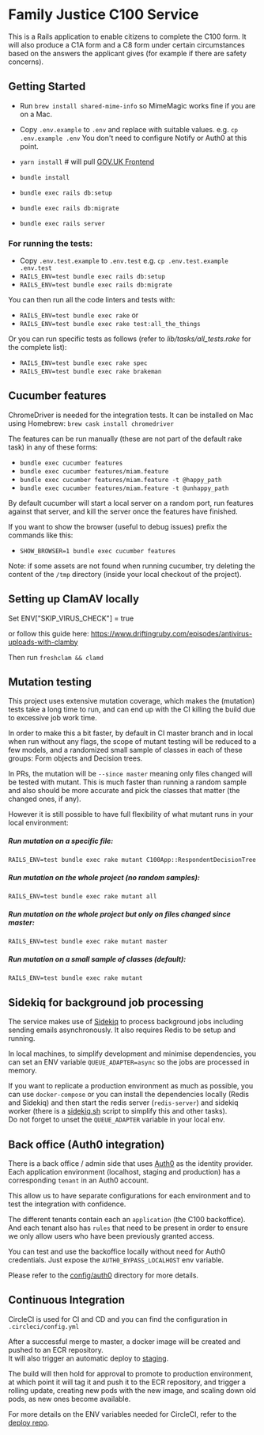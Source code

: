 # Family Justice C100 Service
 
This is a Rails application to enable citizens to complete the C100 form. It will also produce a C1A form and a C8 form under certain circumstances based on the answers the applicant gives (for example if there are safety concerns).

## Getting Started

* Run `brew install shared-mime-info` so MimeMagic works fine if you are on a Mac.

* Copy `.env.example` to `.env` and replace with suitable values. e.g. `cp .env.example .env`
You don't need to configure Notify or Auth0 at this point.

* `yarn install` # will pull [GOV.UK Frontend](https://design-system.service.gov.uk)
* `bundle install`
* `bundle exec rails db:setup`
* `bundle exec rails db:migrate`
* `bundle exec rails server`

### For running the tests:

* Copy `.env.test.example` to `.env.test` e.g. `cp .env.test.example .env.test`
* `RAILS_ENV=test bundle exec rails db:setup`
* `RAILS_ENV=test bundle exec rails db:migrate`

You can then run all the code linters and tests with:

* `RAILS_ENV=test bundle exec rake`
or  
* `RAILS_ENV=test bundle exec rake test:all_the_things`

Or you can run specific tests as follows (refer to *lib/tasks/all_tests.rake* for the complete list):

* `RAILS_ENV=test bundle exec rake spec`
* `RAILS_ENV=test bundle exec rake brakeman`

## Cucumber features

ChromeDriver is needed for the integration tests. It can be installed on Mac using Homebrew: `brew cask install chromedriver`

The features can be run manually (these are not part of the default rake task) in any of these forms:

* `bundle exec cucumber features`
* `bundle exec cucumber features/miam.feature`
* `bundle exec cucumber features/miam.feature -t @happy_path`
* `bundle exec cucumber features/miam.feature -t @unhappy_path`

By default cucumber will start a local server on a random port, run features against that server, and kill the server once the features have finished.

If you want to show the browser (useful to debug issues) prefix the commands like this:

* `SHOW_BROWSER=1 bundle exec cucumber features`

Note: if some assets are not found when running cucumber, try deleting the content of the `/tmp` directory (inside your local checkout of the project).

## Setting up ClamAV locally

Set ENV["SKIP_VIRUS_CHECK"] = true

or follow this guide here: https://www.driftingruby.com/episodes/antivirus-uploads-with-clamby

Then run `freshclam && clamd`

## Mutation testing

This project uses extensive mutation coverage, which makes the (mutation) tests take a long time to run, and can end up with the CI killing the build due to excessive job work time.

In order to make this a bit faster, by default in CI master branch and in local when run without any flags, the scope of mutant testing will be reduced to a few models, and a randomized small sample of classes in each of these groups: Form objects and Decision trees.

In PRs, the mutation will be `--since master` meaning only files changed will be tested with mutant. This is much faster than running a random sample and also should be more accurate and pick the classes that matter (the changed ones, if any).

However it is still possible to have full flexibility of what mutant runs in your local environment:

##### Run mutation on a specific file:
`RAILS_ENV=test bundle exec rake mutant C100App::RespondentDecisionTree`

##### Run mutation on the whole project (no random samples):
`RAILS_ENV=test bundle exec rake mutant all`

##### Run mutation on the whole project but only on files changed since master:
`RAILS_ENV=test bundle exec rake mutant master`

##### Run mutation on a small sample of classes (default):
`RAILS_ENV=test bundle exec rake mutant`

## Sidekiq for background job processing

The service makes use of [Sidekiq](https://github.com/mperham/sidekiq) to process background jobs including sending 
emails asynchronously. It also requires Redis to be setup and running.

In local machines, to simplify development and minimise dependencies, you can set an ENV variable `QUEUE_ADAPTER=async` 
so the jobs are processed in memory.

If you want to replicate a production environment as much as possible, you can use `docker-compose` or you can install 
the dependencies locally (Redis and Sidekiq) and then start the redis server (`redis-server`) and sidekiq worker (there 
is a [sidekiq.sh](/sidekiq.sh) script to simplify this and other tasks).  
Do not forget to unset the `QUEUE_ADAPTER` variable in your local env.

## Back office (Auth0 integration)

There is a back office / admin side that uses [Auth0](http://auth0.com) as the identity provider.  
Each application environment (localhost, staging and production) has a corresponding `tenant` in an Auth0 account.  

This allow us to have separate configurations for each environment and to test the integration with confidence.  

The different tenants contain each an `application` (the C100 backoffice). And each tenant also has `rules` that need to 
be present in order to ensure we only allow users who have been previously granted access.

You can test and use the backoffice locally without need for Auth0 credentials. Just expose the `AUTH0_BYPASS_LOCALHOST` 
env variable.

Please refer to the [config/auth0](config/auth0) directory for more details.

## Continuous Integration

CircleCI is used for CI and CD and you can find the configuration in `.circleci/config.yml`  
 
After a successful merge to master, a docker image will be created and pushed to an ECR repository.  
It will also trigger an automatic deploy to [staging][k8s-staging].

The build will then hold for approval to promote to production environment, at which point it will tag it and push it to the ECR repository, and trigger a rolling update, creating new pods with the new image, and scaling down old pods, as new ones become available.

For more details on the ENV variables needed for CircleCI, refer to the [deploy repo][deploy-repo].

[taxtribs]: https://github.com/ministryofjustice/tax-tribunals-datacapture
[deploy-repo]: https://github.com/ministryofjustice/c100-application-deploy
[k8s-staging]: https://c100-application-staging.apps.live-1.cloud-platform.service.justice.gov.uk
